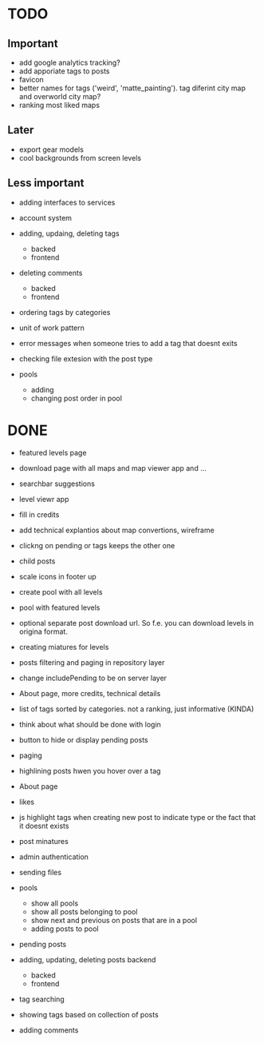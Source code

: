 # TODO
## Important
- add google analytics tracking?
- add apporiate tags to posts
- favicon
- better names for tags ('weird', 'matte_painting'). tag diferint city map and overworld city map?
- ranking most liked maps

## Later
- export gear models
- cool backgrounds from screen levels


## Less important
- adding interfaces to services
- account system
- adding, updaing, deleting tags
	- backed
	- frontend
- deleting comments
	- backed
	- frontend
- ordering tags by categories
- unit of work pattern

- error messages when someone tries to add a tag that doesnt exits
- checking file extesion with the post type

- pools
	- adding
	- changing post order in pool

# DONE
- featured levels page
- download page with all maps and map viewer app and ...
- searchbar suggestions
- level viewr app
- fill in credits
- add technical explantios about map convertions, wireframe 
- clickng on pending or tags keeps the other one
- child posts
- scale icons in footer up
- create pool with all levels
- pool with featured levels
- optional separate post download url. So f.e. you can download levels in origina format.
- creating miatures for levels
- posts filtering and paging in repository layer
- change includePending to be on server layer
- About page, more credits, technical details
- list of tags sorted by categories. not a ranking, just informative (KINDA)
- think about what should be done with login 
- button to hide or display pending posts
- paging
- highlining posts hwen you hover over a tag
- About page
- likes
- js highlight tags when creating new post to indicate type or the fact that it doesnt exists
- post minatures
- admin authentication
- sending files
- pools
	- show all pools
	- show all posts belonging to pool
	- show next and previous on posts that are in a pool
	- adding posts to pool

- pending posts

- adding, updating, deleting posts backend
	- backed
	- frontend


- tag searching 
- showing tags based on collection of posts

- adding comments